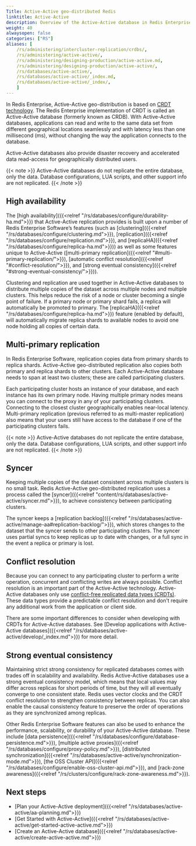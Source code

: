 ```yaml
---
Title: Active-Active geo-distributed Redis
linktitle: Active-Active 
description: Overview of the Active-Active database in Redis Enterprise Software
weight: 40
alwaysopen: false
categories: ["RS"]
aliases: [
    /rs/administering/intercluster-replication/crdbs/,
    /rs/administering/active-active/,
    /rs/administering/designing-production/active-active.md,
    /rs/administering/designing-production/active-active/,
    /rs/databases/active-active/,
    /rs/databases/active-active/_index.md,
    /rs/databases/active-active/_index/,
    ]
---
```

In Redis Enterprise, Active-Active geo-distribution is based on [CRDT technology](https://en.wikipedia.org/wiki/Conflict-free_replicated_data_type).
The Redis Enterprise implementation of CRDT is called an Active-Active database (formerly known as CRDB).
With Active-Active databases, applications can read and write to the same data set from different geographical locations seamlessly and with latency less than one millisecond (ms),
without changing the way the application connects to the database.

Active-Active databases also provide disaster recovery and accelerated data read-access for geographically distributed users.

{{< note >}}
Active-Active databases do not replicate the entire database, only the data.
Database configurations, LUA scripts, and other support info are not replicated.
{{< /note >}}

## High availability

The [high availability]({{<relref "/rs/databases/configure/durability-ha.md">}}) that Active-Active replication provides is built upon a number of Redis Enterprise Software’s features (such as [clustering]({{<relref "/rs/databases/configure/clustering.md">}}), [replication]({{<relref "/rs/databases/configure/replication.md">}}), and [replicaHA]({{<relref "/rs/databases/configure/replica-ha.md">}})) as well as some features unique to Active-Active ([multi-primary replication]({{<relref "#multi-primary-replication/">}}), [automatic conflict resolution]({{<relref "#conflict-resolution/">}}), and [strong eventual consistency]({{<relref "#strong-eventual-consistency/">}})).

Clustering and replication are used together in Active-Active databases to distribute multiple copies of the dataset across multiple nodes and multiple clusters. This helps reduce the risk of a node or cluster becoming a single point of failure. If a primary node or primary shard fails, a replica will automatically be promoted to primary. The [replicaHA]({{<relref "/rs/databases/configure/replica-ha.md">}}) feature (enabled by default), will automatically migrate replica shards to available nodes to avoid one node holding all copies of certain data.

## Multi-primary replication

In Redis Enterprise Software, replication copies data from primary shards to replica shards. Active-Active geo-distributed replication also copies both primary and replica shards to other clusters. Each Active-Active database needs to span at least two clusters; these are called participating clusters.

Each participating cluster hosts an instance of your database, and each instance has its own primary node. Having multiple primary nodes means you can connect to the proxy in any of your participating clusters. Connecting to the closest cluster geographically enables near-local latency. Multi-primary replication (previous referred to as multi-master replication) also means that your users still have access to the database if one of the participating clusters fails.

{{< note >}}
Active-Active databases do not replicate the entire database, only the data.
Database configurations, LUA scripts, and other support info are not replicated.
{{< /note >}}

## Syncer

Keeping multiple copies of the dataset consistent across multiple clusters is no small task. Redis Active-Active geo-distributed replication uses a process called the [syncer]({{<relref "content/rs/databases/active-active/syncer.md">}}), to achieve consistency between participating clusters.

The syncer keeps a [replication backlog]({{<relref "/rs/databases/active-active/manage-aa#replication-backlog/">}}), which stores changes to the dataset that the syncer sends to other participating clusters. The syncer uses partial syncs to keep replicas up to date with changes, or a full sync in the event a replica or primary is lost.

## Conflict resolution

Because you can connect to any participating cluster to perform a write operation, concurrent and conflicting writes are always possible. Conflict resolution is an important part of the Active-Active technology. Active-Active databases only use [conflict-free replicated data types (CRDTs)](https://en.wikipedia.org/wiki/Conflict-free_replicated_data_type). These data types provide a predictable conflict resolution and don't require any additional work from the application or client side.

There are some important differences to consider when developing with CRDTs for Active-Active databases. See [Develop applications with Active-Active databases]({{<relref "/rs/databases/active-active/develop/_index.md">}}) for more detail.


## Strong eventual consistency

Maintaining strict strong consistency for replicated databases comes with trades off in scalability and availability. Redis Active-Active databases use a strong eventual consistency model, which means that local values may differ across replicas for short periods of time, but they will all eventually converge to one consistent state. Redis uses vector clocks and the CRDT conflict resolution to strengthen consistency between replicas. You can also enable the causal consistency feature to preserve the order of operations as they are synchronized among replicas.

Other Redis Enterprise Software features can also be used to enhance the performance, scalability, or durability of your Active-Active database. These include [data persistence]({{<relref "/rs/databases/configure/database-persistence.md">}}), [multiple active proxies]({{<relref "/rs/databases/configure/proxy-policy.md">}}), [distributed synchronization]({{<relref "/rs/databases/active-active/synchronization-mode.md">}}), [the OSS Cluster API]({{<relref "/rs/databases/configure/enable-oss-cluster-api.md">}}), and [rack-zone awareness]({{<relref "/rs/clusters/configure/rack-zone-awareness.md">}}).

## Next steps

- [Plan your Active-Active deployment]({{<relref "/rs/databases/active-active/aa-planning.md">}})
- [Get Started with Active-Active]({{<relref "/rs/databases/active-active/get-started-active-active.md">}})
- [Create an Active-Active database]({{<relref "/rs/databases/active-active/create-active-active.md">}})